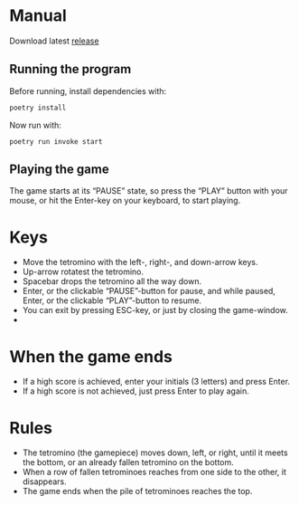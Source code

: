 # Manual

Download latest [release](https://github.com/jerenuora/ot_harjoitustyo/releases/tag/viikko5)


## Running the program

Before running, install dependencies with:

```bash
poetry install
```

Now run with:

```
poetry run invoke start
```


## Playing the game

The game starts at its “PAUSE” state, so press the “PLAY” button with your mouse, or hit the Enter-key on your keyboard, to start playing. 

# Keys 

- Move the tetromino with the left-, right-, and down-arrow keys.
- Up-arrow rotatest the tetromino. 
- Spacebar drops the tetromino all the way down. 
- Enter, or the clickable “PAUSE”-button for pause, and while paused, Enter, or the clickable “PLAY”-button to resume. 
- You can exit by pressing ESC-key, or just by closing the game-window.
- 
# When the game ends
- If a high score is achieved, enter your initials (3 letters) and press Enter.
- If a high score is not achieved, just press Enter to play again. 
# Rules

- The tetromino (the gamepiece) moves down, left, or right, until it meets the bottom, or an already fallen tetromino on the bottom. 
- When a row of fallen tetrominoes reaches from one side to the other, it disappears. 
- The game ends when the pile of tetrominoes reaches the top. 
